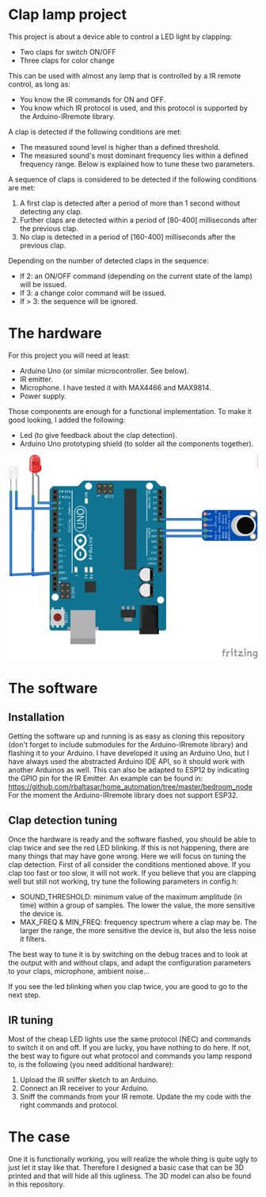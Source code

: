 # Clap lamp project
This project is about a device able to control a LED light by clapping:
* Two claps for switch ON/OFF
* Three claps for color change

This can be used with almost any lamp that is controlled by a IR remote control, as long as:
* You know the IR commands for ON and OFF.
* You know which IR protocol is used, and this protocol is supported by the Arduino-IRremote library.

A clap is detected if the following conditions are met:
* The measured sound level is higher than a defined threshold.
* The measured sound's most dominant frequency lies within a defined frequency range.
Below is explained how to tune these two parameters.

A sequence of claps is considered to be detected if the following conditions are met:
1. A first clap is detected after a period of more than 1 second without detecting any clap.
2. Further claps are detected within a period of [80-400] milliseconds after the previous clap.
3. No clap is detected in a period of [160-400] milliseconds after the previous clap.

Depending on the number of detected claps in the sequence:
* If 2: an ON/OFF command (depending on the current state of the lamp) will be issued.
* If 3: a change color command will be issued.
* If > 3: the sequence will be ignored.

# The hardware
For this project you will need at least:
* Arduino Uno (or similar microcontroller. See below).
* IR emitter.
* Microphone. I have tested it with MAX4466 and MAX9814.
* Power supply.

Those components are enough for a functional implementation. To make it good looking, I added the following:
* Led (to give feedback about the clap detection).
* Arduino Uno prototyping shield (to solder all the components together).

![Alt text](Schematic.png)

# The software
## Installation
Getting the software up and running is as easy as cloning this repository (don't forget to include submodules for the Arduino-IRremote library) and flashing it to your Arduino.
I have developed it using an Arduino Uno, but I have always used the abstracted Arduino IDE API, so it should work with another Arduinos as well.
This can also be adapted to ESP12 by indicating the GPIO pin for the IR Emitter. An example can be found in: https://github.com/rbaltasar/home_automation/tree/master/bedroom_node
For the moment the Arduino-IRremote library does not support ESP32.

## Clap detection tuning
Once the hardware is ready and the software flashed, you should be able to clap twice and see the red LED blinking.
If this is not happening, there are many things that may have gone wrong. Here we will focus on tuning the clap detection.
First of all consider the conditions mentioned above. If you clap too fast or too slow, it will not work.
If you believe that you are clapping well but still not working, try tune the following parameters in config.h:
* SOUND_THRESHOLD: minimum value of the maximum amplitude (in time) within a group of samples. The lower the value, the more sensitive the device is.
* MAX_FREQ & MIN_FREQ: frequency spectrum where a clap may be. The larger the range, the more sensitive the device is, but also the less noise it filters.

The best way to tune it is by switching on the debug traces and to look at the output with and without claps, and adapt the configuration parameters to your claps, microphone, ambient noise...

If you see the led blinking when you clap twice, you are good to go to the next step.

## IR tuning
Most of the cheap LED lights use the same protocol (NEC) and commands to switch it on and off. If you are lucky, you have nothing to do here.
If not, the best way to figure out what protocol and commands you lamp respond to, is the following (you need additional hardware):
1. Upload the IR sniffer sketch to an Arduino.
2. Connect an IR receiver to your Arduino.
3. Sniff the commands from your IR remote. Update the my code with the right commands and protocol.

# The case
One it is functionally working, you will realize the whole thing is quite ugly to just let it stay like that.
Therefore I designed a basic case that can be 3D printed and that will hide all this ugliness. The 3D model can also be found in this repository.
